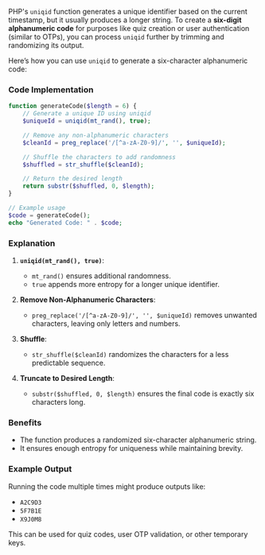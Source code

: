 PHP's `uniqid` function generates a unique identifier based on the current timestamp, but it usually produces a longer string. To create a **six-digit alphanumeric code** for purposes like quiz creation or user authentication (similar to OTPs), you can process `uniqid` further by trimming and randomizing its output.

Here’s how you can use `uniqid` to generate a six-character alphanumeric code:

### Code Implementation

```php
function generateCode($length = 6) {
    // Generate a unique ID using uniqid
    $uniqueId = uniqid(mt_rand(), true);

    // Remove any non-alphanumeric characters
    $cleanId = preg_replace('/[^a-zA-Z0-9]/', '', $uniqueId);

    // Shuffle the characters to add randomness
    $shuffled = str_shuffle($cleanId);

    // Return the desired length
    return substr($shuffled, 0, $length);
}

// Example usage
$code = generateCode();
echo "Generated Code: " . $code;
```

### Explanation
1. **`uniqid(mt_rand(), true)`**:
   - `mt_rand()` ensures additional randomness.
   - `true` appends more entropy for a longer unique identifier.

2. **Remove Non-Alphanumeric Characters**:
   - `preg_replace('/[^a-zA-Z0-9]/', '', $uniqueId)` removes unwanted characters, leaving only letters and numbers.

3. **Shuffle**:
   - `str_shuffle($cleanId)` randomizes the characters for a less predictable sequence.

4. **Truncate to Desired Length**:
   - `substr($shuffled, 0, $length)` ensures the final code is exactly six characters long.

### Benefits
- The function produces a randomized six-character alphanumeric string.
- It ensures enough entropy for uniqueness while maintaining brevity.

### Example Output
Running the code multiple times might produce outputs like:
- `A2C9D3`
- `5F7B1E`
- `X9J0M8`

This can be used for quiz codes, user OTP validation, or other temporary keys.